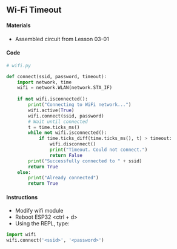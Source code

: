 ## Wi-Fi Timeout

#### Materials
 - Assembled circuit from Lesson 03-01

#### Code
```Python
# wifi.py

def connect(ssid, password, timeout):
    import network, time
    wifi = network.WLAN(network.STA_IF)
    
    if not wifi.isconnected():
        print("Connecting to WiFi network...")
        wifi.active(True)
        wifi.connect(ssid, password)
        # Wait until connected
        t = time.ticks_ms()
        while not wifi.isconnected():
            if time.ticks_diff(time.ticks_ms(), t) > timeout:
                wifi.disconnect()
                print("Timeout. Could not connect.")
                return False
        print("Successfully connected to " + ssid)
        return True
    else:
        print("Already connected")
        return True
```
#### Instructions
 - Modify wifi module
 - Reboot ESP32 <ctrl + d>
 - Using the REPL, type:
```Python
import wifi
wifi.connect('<ssid>', '<password>')
```
